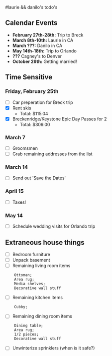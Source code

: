 #laurie && danilo's todo's

## Calendar Events

- **February 27th-28th:** Trip to Breck
- **March 8th-10th:** Laurie in CA
- **March ???:** Danilo in CA
- **May 14th-18th:** Trip to Orlando
- **???** Cagney's to Denver
- **October 29th:** Getting married!

## Time Sensitive 

### Friday, February 25th

- [ ] Car preperation for Breck trip 
- [x] Rent skis 
	- Total: $115.04
- [x] Breckenridge/Keystone Epic Day Passes for 2
	- Total: $309.00

### March 7

- [ ] Groomsmen 
- [ ] Grab remaining addresses from the list

### March 14  

- [ ] Send out 'Save the Dates'

### April 15

- [ ] Taxes! 

### May 14

- [ ] Schedule wedding visits for Orlando trip

## Extraneous house things

- [ ] Bedroom furniture
- [ ] Unpack basement
- [ ] Remaining living room items
```
	Ottoman;
	Area rug;
	Media shelves;
	Decorative wall stuff
```
- [ ] Remaining kitchen items
```
	Cubby;
```
- [ ] Remaining dining room items
```	
	Dining table;
	Area rug;
	1/2 pieces;
	Decorative wall stuff
```
- [ ] Unwinterize sprinklers (when is it safe?) 


